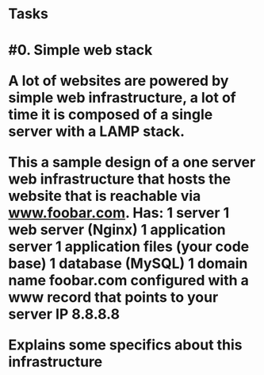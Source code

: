 <H1> Tasks <H1>
  
#0. Simple web stack


A lot of websites are powered by simple web infrastructure, a lot of time it is composed of a single server with a LAMP stack.

This a sample design of  a one server web infrastructure that hosts the website that is reachable via www.foobar.com.
Has:
      1 server
      1 web server (Nginx)
      1 application server
      1 application files (your code base)
      1 database (MySQL)
      1 domain name foobar.com configured with a www record that points to your server IP 8.8.8.8
      
Explains some specifics about this infrastructure

